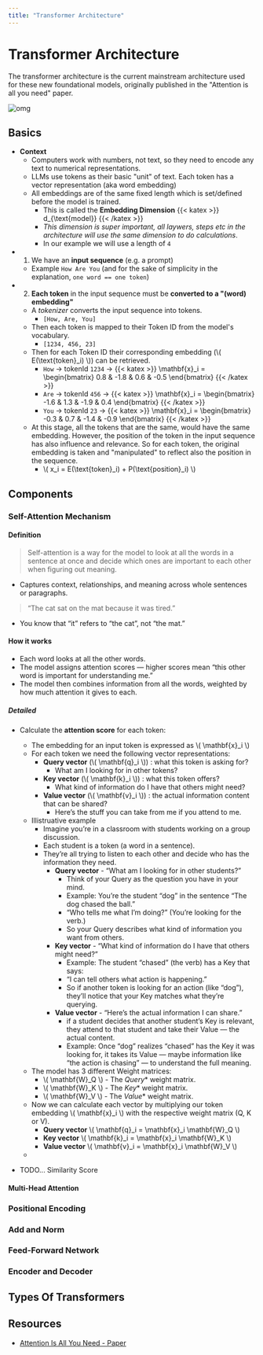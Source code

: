 ```yaml
---
title: "Transformer Architecture"
---
```

# Transformer Architecture

The transformer architecture is the current mainstream architecture used for these new foundational models, originally published in the "Attention is all you need" paper.

![omg](../assets/transformer_arch_1.png)

## Basics

* **Context**
    * Computers work with numbers, not text, so they need to encode any text to numerical representations. 
    * LLMs use tokens as their basic "unit" of text. Each token has a vector representation (aka word embedding)
    * All embeddings are of the same fixed length which is set/defined before the model is trained.
        * This is called the **Embedding Dimension** {{< katex >}} d_{\text{model}} {{< /katex >}}
        * *This dimension is super important, all laywers, steps etc in the architecture will use the same dimension to do calculations*.
        * In our example we will use a length of `4`
* 1. We have an **input sequence** (e.g. a prompt)
    * Example `How Are You` (and for the sake of simplicity in the explanation, `one word == one token`)
* 2. **Each token** in the input sequence must be **converted to a "(word) embedding"**
    * A *tokenizer* converts the input sequence into tokens.
        * `[How, Are, You]`
    * Then each token is mapped to their Token ID from the model's vocabulary.
         * `[1234, 456, 23]`
    * Then for each Token ID their corresponding embedding (\\( E(\text{token}_i) \\)) can be retrieved.
        * `How` -> tokenId `1234` -> {{< katex >}} \mathbf{x}_i = \begin{bmatrix} 0.8 & -1.8 & 0.6 & -0.5 \end{bmatrix} {{< /katex >}}
        * `Are` -> tokenId `456` -> {{< katex >}} \mathbf{x}_i = \begin{bmatrix} -1.6 & 1.3 & -1.9 & 0.4 \end{bmatrix} {{< /katex >}}
        * `You` -> tokenId `23` -> {{< katex >}} \mathbf{x}_i = \begin{bmatrix} -0.3 & 0.7 & -1.4 & -0.9 \end{bmatrix} {{< /katex >}}
    * At this stage, all the tokens that are the same, would have the same embedding. However, the position of the token in the input sequence has also influence and relevance. So for each token, the original embedding is taken and "manipulated" to reflect also the position in the sequence.
        * \\( x_i = E(\text{token}_i) + P(\text{position}_i) \\)

## Components

### Self-Attention Mechanism

#### Definition
> Self-attention is a way for the model to look at all the words in a sentence at once and decide which ones are important to each other when figuring out meaning.

* Captures context, relationships, and meaning across whole sentences or paragraphs.

> “The cat sat on the mat because it was tired.”

* You know that “it” refers to “the cat”, not “the mat.”

#### How it works

* Each word looks at all the other words.
* The model assigns attention scores — higher scores mean “this other word is important for understanding me.”
* The model then combines information from all the words, weighted by how much attention it gives to each.

##### Detailed

* Calculate the **attention score** for each token:
    * The embedding for an input token is expressed as \\( \mathbf{x}_i \\)
    * For each token we need the following vector representations:
        * **Query vector** (\\( \mathbf{q}_i \\)) : what this token is asking for?
            * What am I looking for in other tokens?
        * **Key vector** (\\( \mathbf{k}_i \\)) : what this token offers?
            * What kind of information do I have that others might need?
        * **Value vector** (\\( \mathbf{v}_i \\)) : the actual information content that can be shared?
            * Here’s the stuff you can take from me if you attend to me.
    * Illistruative example
        * Imagine you’re in a classroom with students working on a group discussion.
        * Each student is a token (a word in a sentence).
        * They’re all trying to listen to each other and decide who has the information they need.
             * **Query vector** - “What am I looking for in other students?”
                * Think of your Query as the question you have in your mind.
                * Example: You’re the student “dog” in the sentence “The dog chased the ball.”
                * “Who tells me what I’m doing?” (You’re looking for the verb.)
                * So your Query describes what kind of information you want from others.
             * **Key vector** - “What kind of information do I have that others might need?”
                * Example: The student “chased” (the verb) has a Key that says:
                * “I can tell others what action is happening.”
                * So if another token is looking for an action (like “dog”), they’ll notice that your Key matches what they’re querying.
             * **Value vector** - “Here’s the actual information I can share.”
                * if a student decides that another student’s Key is relevant, they attend to that student and take their Value — the actual content.
                * Example: Once “dog” realizes “chased” has the Key it was looking for, it takes its Value — maybe information like “the action is chasing” — to understand the full meaning.
    * The model has 3 different Weight matrices:
        * \\( \mathbf{W}_Q \\) - The *Query** weight matrix.
        * \\( \mathbf{W}_K \\) - The *Key** weight matrix.
        * \\( \mathbf{W}_V \\) - The *Value** weight matrix.
    * Now we can calculate each vector by multiplying our token embedding \\( \mathbf{x}_i \\) with the respective weight matrix (Q, K or V).
        * **Query vector** \\( \mathbf{q}_i = \mathbf{x}_i \mathbf{W}_Q \\)
        * **Key vector** \\( \mathbf{k}_i = \mathbf{x}_i \mathbf{W}_K \\)
        * **Value vector** \\( \mathbf{v}_i = \mathbf{x}_i \mathbf{W}_V \\)
    * 

* TODO... Similarity Score

#### Multi-Head Attention

### Positional Encoding

### Add and Norm

### Feed-Forward Network

### Encoder and Decoder

## Types Of Transformers

## Resources
* [Attention Is All You Need - Paper](https://arxiv.org/abs/1706.03762)
